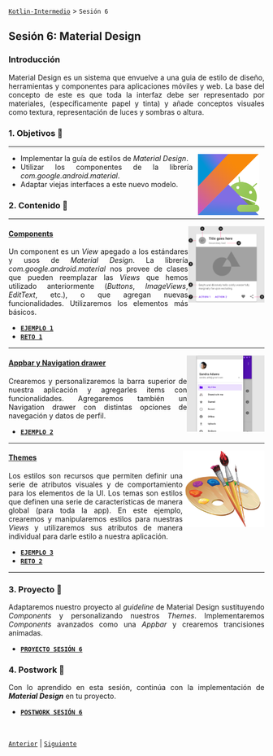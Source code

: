 [`Kotlin-Intermedio`](../Readme.md) > `Sesión 6`


## Sesión 6: Material Design

<div style="text-align: justify;">
  
  
  
### Introducción

Material Design es un sistema que envuelve a una guia de estilo de diseño, herramientas y componentes para aplicaciones móviles y web. La base del concepto de este es que toda la interfaz debe ser representado por materiales, (específicamente papel y tinta) y añade conceptos visuales como textura, representación de luces y sombras o altura.

### 1. Objetivos :dart: 

---

<img src="../images/android-kotlin.png" align="right" height="120" hspace="10">

- Implementar la guía de estilos de _Material Design_.
- Utilizar los componentes de la librería _com.google.android.material_.
- Adaptar viejas interfaces a este nuevo modelo.


### 2. Contenido :blue_book:

---

<img src="images/card.png" align="right" height="150"> 

#### <ins>Components</ins>

Un component es un _View_ apegado a los estándares y usos de _Material Design_. La librería _com.google.android.material_ nos provee de clases que pueden reemplazar las _Views_ que hemos utilizado anteriormente (_Buttons_, _ImageViews_, _EditText_, etc.), o que agregan nuevas funcionalidades. Utilizaremos los elementos más básicos.

- [**`EJEMPLO 1`**](Ejemplo-01/Readme.md)
- [**`RETO 1`**](Reto-01/Readme.md)

---

<img src="images/navigation-drawer.png" align="right" height="150"> 

#### <ins>Appbar y Navigation drawer</ins>

Crearemos y personalizaremos la barra superior de nuestra aplicación y agregarles items con funcionalidades. Agregaremos también un Navigation drawer con distintas opciones de navegación y datos de perfil.

- [**`EJEMPLO 2`**](Ejemplo-02/Readme.md)


---

<img src="images/palette.png" align="right" height="150"> 

#### <ins>Themes</ins>

Los estilos son recursos que permiten definir una serie de atributos visuales y de comportamiento para los elementos de la UI. Los temas son estilos que definen una serie de características de manera global (para toda la app). En este ejemplo, crearemos y manipularemos estilos para nuestras _Views_ y utilizaremos sus atributos de manera individual para darle estilo a nuestra aplicación. 
- [**`EJEMPLO 3`**](Ejemplo-03/Readme.md)
- [**`RETO 2`**](Reto-02/Readme.md)

---


### 3. Proyecto :hammer:

Adaptaremos nuestro proyecto al _guideline_ de Material Design sustituyendo _Components_ y personalizando nuestros _Themes_. Implementaremos _Components_ avanzados como una _Appbar_ y crearemos trancisiones animadas.

- [**`PROYECTO SESIÓN 6`**](Proyecto/Readme.md)

### 4. Postwork :memo:

Con lo aprendido en esta sesión, continúa con la implementación de ___Material Design___ en tu proyecto.

- [**`POSTWORK SESIÓN 6`**](Postwork/Readme.md)

<br/>

[`Anterior`](../Sesion-05/Readme.md) | [`Siguiente`](../Sesion-07/Readme.md)      

</div>

